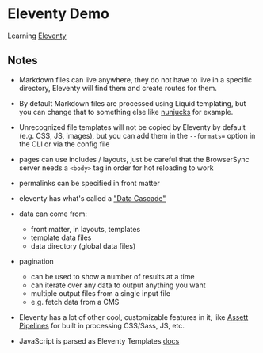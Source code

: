 # Eleventy Demo
Learning [Eleventy](https://www.11ty.dev/)

## Notes

- Markdown files can live anywhere, they do not have to live in a specific directory, Eleventy will find them and create routes for them.

- By default Markdown files are processed using Liquid templating, but you can change that to something else like [nunjucks](https://mozilla.github.io/nunjucks/) for example.

- Unrecognized file templates will not be copied by Eleventy by default (e.g. CSS, JS, images), but you can add them in the `--formats=` option in the CLI or via the config file

- pages can use includes / layouts, just be careful that the BrowserSync server needs a `<body>` tag in order for hot reloading to work

- permalinks can be specified in front matter

- eleventy has what's called a ["Data Cascade"](https://www.11ty.dev/docs/data-cascade/)

- data can come from:
    - front matter, in layouts, templates
    - template data files
    - data directory (global data files)

- pagination
    - can be used to show a number of results at a time
    - can iterate over any data to output anything you want
    - multiple output files from a single input file
    - e.g. fetch data from a CMS 

- Eleventy has a lot of other cool, customizable features in it, like [Assett Pipelines](https://mxb.dev/blog/eleventy-asset-pipeline/) for built in processing CSS/Sass, JS, etc.

- JavaScript is parsed as Eleventy Templates [docs](https://www.11ty.dev/docs/languages/javascript/#classes)